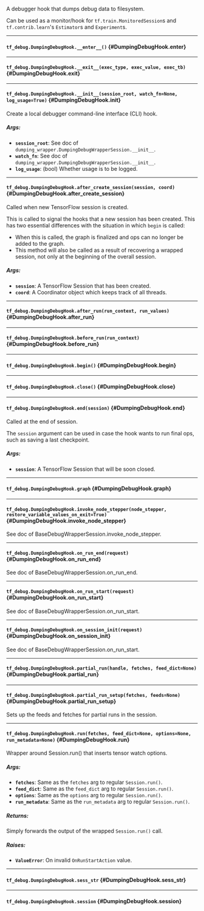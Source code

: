 A debugger hook that dumps debug data to filesystem.

Can be used as a monitor/hook for `tf.train.MonitoredSession`s and
`tf.contrib.learn`'s `Estimator`s and `Experiment`s.
- - -

#### `tf_debug.DumpingDebugHook.__enter__()` {#DumpingDebugHook.__enter__}




- - -

#### `tf_debug.DumpingDebugHook.__exit__(exec_type, exec_value, exec_tb)` {#DumpingDebugHook.__exit__}




- - -

#### `tf_debug.DumpingDebugHook.__init__(session_root, watch_fn=None, log_usage=True)` {#DumpingDebugHook.__init__}

Create a local debugger command-line interface (CLI) hook.

##### Args:


*  <b>`session_root`</b>: See doc of
    `dumping_wrapper.DumpingDebugWrapperSession.__init__`.
*  <b>`watch_fn`</b>: See doc of
    `dumping_wrapper.DumpingDebugWrapperSession.__init__`.
*  <b>`log_usage`</b>: (bool) Whether usage is to be logged.


- - -

#### `tf_debug.DumpingDebugHook.after_create_session(session, coord)` {#DumpingDebugHook.after_create_session}

Called when new TensorFlow session is created.

This is called to signal the hooks that a new session has been created. This
has two essential differences with the situation in which `begin` is called:

* When this is called, the graph is finalized and ops can no longer be added
    to the graph.
* This method will also be called as a result of recovering a wrapped
    session, not only at the beginning of the overall session.

##### Args:


*  <b>`session`</b>: A TensorFlow Session that has been created.
*  <b>`coord`</b>: A Coordinator object which keeps track of all threads.


- - -

#### `tf_debug.DumpingDebugHook.after_run(run_context, run_values)` {#DumpingDebugHook.after_run}




- - -

#### `tf_debug.DumpingDebugHook.before_run(run_context)` {#DumpingDebugHook.before_run}




- - -

#### `tf_debug.DumpingDebugHook.begin()` {#DumpingDebugHook.begin}




- - -

#### `tf_debug.DumpingDebugHook.close()` {#DumpingDebugHook.close}




- - -

#### `tf_debug.DumpingDebugHook.end(session)` {#DumpingDebugHook.end}

Called at the end of session.

The `session` argument can be used in case the hook wants to run final ops,
such as saving a last checkpoint.

##### Args:


*  <b>`session`</b>: A TensorFlow Session that will be soon closed.


- - -

#### `tf_debug.DumpingDebugHook.graph` {#DumpingDebugHook.graph}




- - -

#### `tf_debug.DumpingDebugHook.invoke_node_stepper(node_stepper, restore_variable_values_on_exit=True)` {#DumpingDebugHook.invoke_node_stepper}

See doc of BaseDebugWrapperSession.invoke_node_stepper.


- - -

#### `tf_debug.DumpingDebugHook.on_run_end(request)` {#DumpingDebugHook.on_run_end}

See doc of BaseDebugWrapperSession.on_run_end.


- - -

#### `tf_debug.DumpingDebugHook.on_run_start(request)` {#DumpingDebugHook.on_run_start}

See doc of BaseDebugWrapperSession.on_run_start.


- - -

#### `tf_debug.DumpingDebugHook.on_session_init(request)` {#DumpingDebugHook.on_session_init}

See doc of BaseDebugWrapperSession.on_run_start.


- - -

#### `tf_debug.DumpingDebugHook.partial_run(handle, fetches, feed_dict=None)` {#DumpingDebugHook.partial_run}




- - -

#### `tf_debug.DumpingDebugHook.partial_run_setup(fetches, feeds=None)` {#DumpingDebugHook.partial_run_setup}

Sets up the feeds and fetches for partial runs in the session.


- - -

#### `tf_debug.DumpingDebugHook.run(fetches, feed_dict=None, options=None, run_metadata=None)` {#DumpingDebugHook.run}

Wrapper around Session.run() that inserts tensor watch options.

##### Args:


*  <b>`fetches`</b>: Same as the `fetches` arg to regular `Session.run()`.
*  <b>`feed_dict`</b>: Same as the `feed_dict` arg to regular `Session.run()`.
*  <b>`options`</b>: Same as the `options` arg to regular `Session.run()`.
*  <b>`run_metadata`</b>: Same as the `run_metadata` arg to regular `Session.run()`.

##### Returns:

  Simply forwards the output of the wrapped `Session.run()` call.

##### Raises:


*  <b>`ValueError`</b>: On invalid `OnRunStartAction` value.


- - -

#### `tf_debug.DumpingDebugHook.sess_str` {#DumpingDebugHook.sess_str}




- - -

#### `tf_debug.DumpingDebugHook.session` {#DumpingDebugHook.session}




